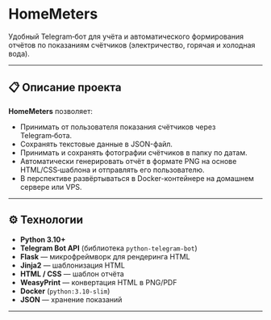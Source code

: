 # HomeMeters

Удобный Telegram‑бот для учёта и автоматического формирования отчётов по показаниям счётчиков (электричество, горячая и холодная вода).

---

## 📋 Описание проекта

**HomeMeters** позволяет:
- Принимать от пользователя показания счётчиков через Telegram‑бота.
- Сохранять текстовые данные в JSON-файл.
- Принимать и сохранять фотографии счётчиков в папку по датам.
- Автоматически генерировать отчёт в формате PNG на основе HTML/CSS‑шаблона и отправлять его пользователю.
- В перспективе развёртываться в Docker-контейнере на домашнем сервере или VPS.

---

## ⚙️ Технологии

- **Python 3.10+**  
- **Telegram Bot API** (библиотека `python-telegram-bot`)  
- **Flask** — микрофреймворк для рендеринга HTML  
- **Jinja2** — шаблонизация HTML  
- **HTML / CSS** — шаблон отчёта  
- **WeasyPrint** — конвертация HTML в PNG/PDF  
- **Docker** (`python:3.10-slim`)  
- **JSON** — хранение показаний  

---